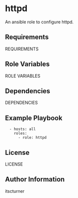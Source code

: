 httpd
=====

An ansible role to configure httpd.

Requirements
------------

REQUIREMENTS

Role Variables
--------------

ROLE VARIABLES

Dependencies
------------

DEPENDENCIES

Example Playbook
----------------
```
  - hosts: all
    roles:
      - role: httpd
```

License
-------

LICENSE

Author Information
------------------

itscturner

